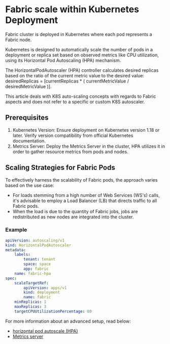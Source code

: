 # Fabric scale within Kubernetes Deployment
Fabric cluster is deployed in Kubernetes where each pod represents a Fabric node.

Kubernetes is designed to automatically scale the number of pods in a deployment or replica set based on observed metrics like CPU utilization, using its Horizontal Pod Autoscaling (HPA) mechanism.

The HorizontalPodAutoscaler (HPA) controller calculates desired replicas based on the ratio of the current metric value to the desired value: 
desiredReplicas = [currentReplicas * ( currentMetricValue / desiredMetricValue )].

This article deals with K8S auto-scaling concepts with regards to Fabric aspects and does not refer to a specific or custom K8S autoscaler.

## Prerequisites
1. Kubernetes Version: Ensure deployment on Kubernetes version 1.18 or later. Verify version compatibility from official Kubernetes documentation.
2. Metrics Server: Deploy the Metrics Server in the cluster, HPA utilizes it in order to gather resource metrics from pods and nodes.

## Scaling Strategies for Fabric Pods
To effectively harness the scalability of Fabric pods, the approach varies based on the use case:
* For loads stemming from a high number of Web Services (WS's) calls, it's advisable to employ a Load Balancer (LB) that directs traffic to all Fabric pods.
* When the load is due to the quantity of Fabric jobs, jobs are redistributed as new nodes are integrated into the cluster.

### Example

```yaml
apiVersion: autoscaling/v1
kind: HorizontalPodAutoscaler
metadata:
    labels:
        tenant: tenant
        space: space
        app: fabric
    name: fabric-hpa
spec:
    scaleTargetRef:
        apiVersion: apps/v1
        kind: deployment
        name: fabric
    minReplicas: 1
    maxReplicas: 3
    targetCPUUtilizationPercentage: 80
```



For more information about an advanced setup, read below:

<ul>
    <li><a href="https://kubernetes.io/docs/tasks/run-application/horizontal-pod-autoscale/">horizontal pod autoscale (HPA)</a></li>
    <li><a href="https://github.com/kubernetes-sigs/metrics-server#deployment">Metrics server</a></li>
</ul>
